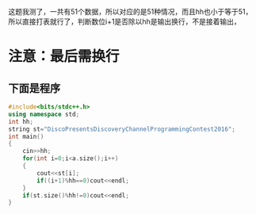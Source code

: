 这题我测了，一共有51个数据，所以对应的是51种情况，而且hh也小于等于51，所以直接打表就行了，判断数位i+1是否除以hh是输出换行，不是接着输出，
# 注意：最后需换行
## 下面是程序
```cpp
#include<bits/stdc++.h>
using namespace std;
int hh;
string st="DiscoPresentsDiscoveryChannelProgrammingContest2016";
int main()
{
    cin>>hh;
    for(int i=0;i<a.size();i++)
    {
        cout<<st[i];
        if((i+1)%hh==0)cout<<endl;
    }
    if(st.size()%hh!=0)cout<<endl;
}
```
